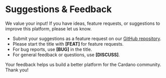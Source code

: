 # Suggestions & Feedback

We value your input! If you have ideas, feature requests, or suggestions to improve this platform, please let us know.

- Submit your suggestions as a feature request on our [GitHub repository](https://github.com/workharu/cardano-projects-docs).
- Please start the title with **[FEAT]** for feature requests.
- For bug reports, use **[BUG]** in the title.
- For general feedback or questions, use **[DISCUSS]**.

Your feedback helps us build a better platform for the Cardano community. Thank you!
